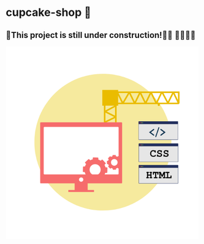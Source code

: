 # cupcake-shop 🚧

## 🚦This project is still under construction!🧑‍💻 🚴🏻‍♀️🚦

<img src='./.github/web-development.gif' />
